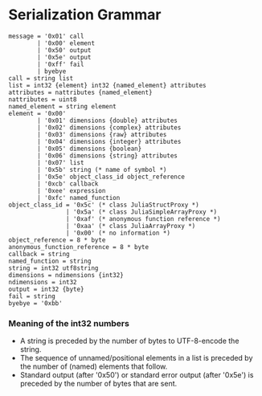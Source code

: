 # Serialization Grammar

    message = '0x01' call
            | '0x00' element
            | '0x50' output
            | '0x5e' output
            | '0xff' fail
            | byebye
    call = string list
    list = int32 {element} int32 {named_element} attributes
    attributes = nattributes {named_element}
    nattributes = uint8
    named_element = string element
    element = '0x00'
            | '0x01' dimensions {double} attributes
            | '0x02' dimensions {complex} attributes
            | '0x03' dimensions {raw} attributes
            | '0x04' dimensions {integer} attributes
            | '0x05' dimensions {boolean}
            | '0x06' dimensions {string} attributes
            | '0x07' list
            | '0x5b' string (* name of symbol *)
            | '0x5e' object_class_id object_reference
            | '0xcb' callback
            | '0xee' expression
            | '0xfc' named_function
    object_class_id = '0x5c' (* class JuliaStructProxy *)
                    | '0x5a' (* class JuliaSimpleArrayProxy *)
                    | '0xaf' (* anonymous function reference *)
                    | '0xaa' (* class JuliaArrayProxy *)
                    | '0x00' (* no information *)
    object_reference = 8 * byte
    anonymous_function_reference = 8 * byte
    callback = string
    named_function = string
    string = int32 utf8string
    dimensions = ndimensions {int32}
    ndimensions = int32
    output = int32 {byte}
    fail = string
    byebye = '0xbb'

### Meaning of the int32 numbers
* A string is preceded by the number of bytes to UTF-8-encode the string.
* The sequence of unnamed/positional elements in a list is preceded by
  the number of (named) elements that follow.
* Standard output (after '0x50') or standard error output (after '0x5e')
  is preceded by the number of bytes that are sent.
